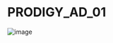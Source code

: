 # PRODIGY_AD_01
![image](https://github.com/darshun16/PRODIGY_AD_01/assets/169477465/72212541-37eb-4164-a89c-02d7d3a057c6)
